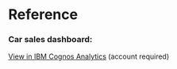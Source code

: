 # Reference
### Car sales dashboard:
[View in IBM Cognos Analytics](https://us3.ca.analytics.ibm.com/bi/v1/disp?perspective=dashboard&pathRef=.public_folders%2FCert%2Bproject%2FCognos%2Bcert%2Bproject&action=view&mode=dashboard&subView=model000001966a06d559_00000004) (account required)
